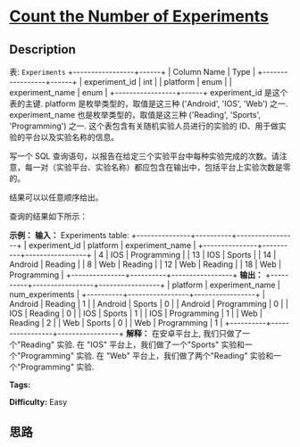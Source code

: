 # [Count the Number of Experiments][title]

## Description

表: `Experiments`
            +-----------------+------+    | Column Name     | Type |    +-----------------+------+    | experiment_id   | int  |    | platform        | enum |    | experiment_name | enum |    +-----------------+------+        experiment_id 是这个表的主键.    platform 是枚举类型的，取值是这三种 ('Android', 'IOS', 'Web') 之一.    experiment_name 也是枚举类型的，取值是这三种 ('Reading', 'Sports', 'Programming') 之一.    这个表包含有关随机实验人员进行的实验的 ID、用于做实验的平台以及实验名称的信息。    



写一个 SQL 查询语句，以报告在给定三个实验平台中每种实验完成的次数。请注意，每一对（实验平台、实验名称）都应包含在输出中，包括平台上实验次数是零的。

结果可以以任意顺序给出。

查询的结果如下所示：



**示例：**
            **输入：**    Experiments table:    +---------------+----------+-----------------+    | experiment_id | platform | experiment_name |    +---------------+----------+-----------------+    | 4             | IOS      | Programming     |    | 13            | IOS      | Sports          |    | 14            | Android  | Reading         |    | 8             | Web      | Reading         |    | 12            | Web      | Reading         |    | 18            | Web      | Programming     |    +---------------+----------+-----------------+    **输出：**    +----------+-----------------+-----------------+    | platform | experiment_name | num_experiments |    +----------+-----------------+-----------------+    | Android  | Reading         | 1               |    | Android  | Sports          | 0               |    | Android  | Programming     | 0               |    | IOS      | Reading         | 0               |    | IOS      | Sports          | 1               |    | IOS      | Programming     | 1               |    | Web      | Reading         | 2               |    | Web      | Sports          | 0               |    | Web      | Programming     | 1               |    +----------+-----------------+-----------------+    **解释：**    在安卓平台上, 我们只做了一个"Reading" 实验.    在 "IOS" 平台上，我们做了一个"Sports" 实验和一个"Programming" 实验.    在 "Web" 平台上，我们做了两个"Reading" 实验和一个"Programming" 实验.    


**Tags:** 

**Difficulty:** Easy

## 思路

[title]: https://leetcode-cn.com/problems/count-the-number-of-experiments
